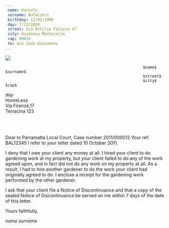 ```yaml
--- 
 name: Daniele
 surname: Bufalieri
 birthday: 12/02/1998
 day: 7/22/2020
 street: Via Attilio Palozza 47
 city: Guidonia Montecelio
 cap: 00012
 to: Avv Ivan Giacomoni
...
```

![](C:\Users\danie\Documents\diana_app\src\assets\logo.png)

    															$name$ $surname$
    															$street$
    															$city$ $cap$

$day$ \
HomeLess \
Via Firenze,17 \
Terracina 123

\
\
\
Dear $to$
Parramatta Local Court, Case number 2011/000012
Your ref: BAL12345
I refer to your letter dated 10 October 2011.

I deny that I owe your client any money at all. I hired your client to do gardening work at my property, but your client failed to do any of the work agreed upon, and in fact did not do any work on my property at all.
As a result, I had to hire another gardener to do the work your client had originally agreed to do. I enclose a receipt for the gardening work performed by the other gardener.​

I ask that your client file a Notice of Discontinuance and that a copy of the sealed Notice of Discontinuance be served on me within 7 days of the date of this letter.

Yours faithfully,

$name$ $surname$

